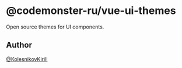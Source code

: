 # @codemonster-ru/vue-ui-themes

Open source themes for UI components.

## Author

[@KolesnikovKirill](https://github.com/kolesnikovKirill)